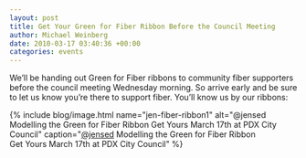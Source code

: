 ```yaml
---
layout: post
title: Get Your Green for Fiber Ribbon Before the Council Meeting
author: Michael Weinberg
date: 2010-03-17 03:40:36 +00:00
categories: events
---
```

We’ll be handing out Green for Fiber ribbons to community fiber supporters before the council meeting Wednesday morning. So arrive early and be sure to let us know you’re there to support fiber. You’ll know us by our ribbons:

{% include blog/image.html name="jen-fiber-ribbon1" alt="@jensed Modelling the Green for Fiber Ribbon Get Yours March 17th at PDX City Council" caption="[@jensed](https://twitter.com/@jensed) Modelling the Green for Fiber Ribbon<br>Get Yours March 17th at PDX City Council" %}
